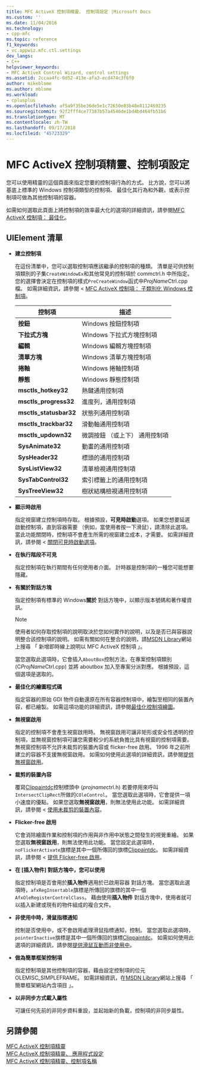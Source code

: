 ```yaml
---
title: MFC ActiveX 控制項精靈、 控制項設定 |Microsoft Docs
ms.custom: ''
ms.date: 11/04/2016
ms.technology:
- cpp-mfc
ms.topic: reference
f1_keywords:
- vc.appwiz.mfc.ctl.settings
dev_langs:
- C++
helpviewer_keywords:
- MFC ActiveX Control Wizard, control settings
ms.assetid: 2ccaa4fc-0d52-413e-afa3-ecd474c3f6f0
author: mikeblome
ms.author: mblome
ms.workload:
- cplusplus
ms.openlocfilehash: af5a9f35be36de5e1c72650e83b48e8112469235
ms.sourcegitcommit: 92f2fff4ce77387b57a4546de1bd4bd464fb51b6
ms.translationtype: MT
ms.contentlocale: zh-TW
ms.lasthandoff: 09/17/2018
ms.locfileid: "45723329"
---
```

# <a name="control-settings-mfc-activex-control-wizard"></a>MFC ActiveX 控制項精靈、控制項設定
您可以使用精靈的這個頁面來指定您要的控制項行為的方式。 比方說，您可以將基底上標準的 Windows 控制項類型的控制項、 最佳化其行為和外觀，或表示控制項可做為其他控制項的容器。  
  
 如需如何選取此頁面上將控制項的效率最大化的選項的詳細資訊，請參閱[MFC ActiveX 控制項： 最佳化](../../mfc/mfc-activex-controls-optimization.md)。  
  
## <a name="uielement-list"></a>UIElement 清單  
- **建立控制項**

   在這份清單中，您可以選取控制項應該繼承的控制項的種類。 清單是可供控制項類別的子集`CreateWindowEx`和其他常見的控制項於 commctrl.h 中所指定。 您的選擇會決定在控制項的樣式`PreCreateWindow`函式中*ProjName*Ctrl.cpp 檔。 如需詳細資訊，請參閱 < [MFC ActiveX 控制項： 子類別化 Windows 控制項](../../mfc/mfc-activex-controls-subclassing-a-windows-control.md)。  
  
   |控制項|描述|  
   |-------------|-----------------|  
   |**按鈕**|Windows 按鈕控制項|  
   |**下拉式方塊**|Windows 下拉式方塊控制項|  
   |**編輯**|Windows 編輯方塊控制項|  
   |**清單方塊**|Windows 清單方塊控制項|  
   |**捲軸**|Windows 捲軸控制項|  
   |**靜態**|Windows 靜態控制項|  
   |**msctls_hotkey32**|熱鍵通用控制項|  
   |**msctls_progress32**|進度列，通用控制項|  
   |**msctls_statusbar32**|狀態列通用控制項|  
   |**msctls_trackbar32**|滑動軸通用控制項|  
   |**msctls_updown32**|微調按鈕 （或上下） 通用控制項|  
   |**SysAnimate32**|動畫的通用控制項|  
   |**SysHeader32**|標頭的通用控制項|  
   |**SysListView32**|清單檢視通用控制項|  
   |**SysTabControl32**|索引標籤上的通用控制項|  
   |**SysTreeView32**|樹狀結構檢視通用控制項|  
  
- **顯示時啟用**

   指定視窗建立控制項時存取。 根據預設，**可見時啟動**選項。 如果您想要延遲啟動控制項，直到容器需要 （例如，當使用者按一下滑鼠），請清除此選項。 當此功能關閉時，控制項不會產生所需的視窗建立成本，才需要。 如需詳細資訊，請參閱 <<c0> [ 關閉可見時啟動選項](../../mfc/turning-off-the-activate-when-visible-option.md)。  
  
- **在執行階段不可見**

   指定控制項在執行期間有任何使用者介面。 計時器是控制項的一種您可能想要隱藏。  
  
- **有關於對話方塊**

   指定控制項有標準的 Windows**關於** 對話方塊中，以顯示版本號碼和著作權資訊。  
  
   > [!NOTE]
   > 使用者如何存取控制項的說明取決於您如何實作的說明，以及是否已與容器說明整合該控制項的說明。 如需有關如何在整合的說明，請[MSDN Library](http://go.microsoft.com/fwlink/p/?linkid=150542)網站上搜尋 「 新增即時線上說明以 MFC ActiveX 控制項 」。  
  
   當您選取此選項時，它會插入`AboutBox`控制方法，在專案控制項類別 (C*ProjName*Ctrl.cpp) 並將 aboutbox 加入至專案分派對應。 根據預設，這個選項是選取的。  
  
- **最佳化的繪圖程式碼**

   指定容器的原始 GDI 物件自動還原在所有容器控制項中，繪製至相同的裝置內容，都已繪製。 如需這項功能的詳細資訊，請參閱[最佳化控制項繪圖](../../mfc/optimizing-control-drawing.md)。  
  
- **無視窗啟用**

   指定的控制項不會產生視窗啟用時。 無視窗啟用可讓非矩形或安全性透明的控制項，並無視窗控制項可讓您需要較少的系統負擔比具有視窗的控制項需要。 無視窗控制項不允許未裁剪的裝置內容或 flicker-free 啟用。 1996 年之前所建立的容器不支援無視窗啟用。 如需如何使用此選項的詳細資訊，請參閱[提供無視窗啟用](../../mfc/providing-windowless-activation.md)。  
  
- **裁剪的裝置內容**

   覆寫[Clippaintdc](../../mfc/reference/colecontrol-class.md#getcontrolflags)控制標頭中 (*projname*ctrl.h) 若要停用來呼叫`IntersectClipRect`所做的`COleControl`。 當您選取此選項時，它會提供一項小速度的優點。 如果您選取**無視窗啟用**，則無法使用此功能。 如需詳細資訊，請參閱 <<c0> [ 使用未裁剪的裝置內容](../../mfc/using-an-unclipped-device-context.md)。  
  
- **Flicker-free 啟用**

   它會消除繪圖作業和控制項的作用與非作用中狀態之間發生的視覺重繪。 如果您選取**無視窗啟用**，則無法使用此功能。 當您設定此選項時，`noFlickerActivate`旗標是其中一個所傳回的旗標[Clippaintdc](../../mfc/reference/colecontrol-class.md#getcontrolflags)。 如需詳細資訊，請參閱 <<c0> [ 提供 Flicker-free 啟用](../../mfc/providing-flicker-free-activation.md)。  
  
- **在 [插入物件] 對話方塊中，您可以使用**

   指定控制項是否會用於**插入物件**適用於已啟用容器 對話方塊。 當您選取此選項時，`afxRegInsertable`旗標是所傳回的旗標的其中一個`AfxOleRegisterControlClass`。 藉由使用**插入物件** 對話方塊中，使用者就可以插入新建或現有的物件組成的複合文件。  
  
- **非使用中時，滑鼠指標通知**

   控制是否使用中，或不會啟用處理滑鼠指標通知，控制。 當您選取此選項時，`pointerInactive`旗標是其中一個所傳回的旗標[Clippaintdc](../../mfc/reference/colecontrol-class.md#getcontrolflags)。 如需如何使用此選項的詳細資訊，請參閱[提供滑鼠互動而非使用中](../../mfc/providing-mouse-interaction-while-inactive.md)。  
  
- **做為簡單框架控制項**

   指定控制項是其他控制項的容器，藉由設定控制項的位元 OLEMISC_SIMPLEFRAME。 如需詳細資訊，在[MSDN Library](http://go.microsoft.com/fwlink/p/?linkid=150542)網站上搜尋 「 簡單框架網站內含項目 」。  
  
- **以非同步方式載入屬性**

   可讓任何先前的非同步資料重設，並起始新的負載，控制項的非同步屬性。  
  
## <a name="see-also"></a>另請參閱  
 [MFC ActiveX 控制項精靈](../../mfc/reference/mfc-activex-control-wizard.md)   
 [MFC ActiveX 控制項精靈、 應用程式設定](../../mfc/reference/application-settings-mfc-activex-control-wizard.md)   
 [MFC ActiveX 控制項精靈、控制項名稱](../../mfc/reference/control-names-mfc-activex-control-wizard.md)

